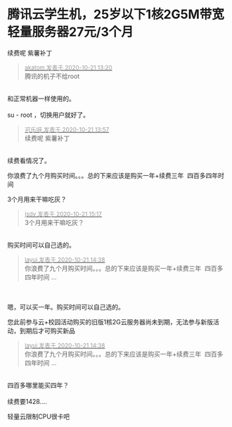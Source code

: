 # 腾讯云学生机，25岁以下1核2G5M带宽轻量服务器27元/3个月


续费呢 紫薯补丁

<div class="quote"><blockquote><font size="2"><a href="https://www.hostloc.com/forum.php?mod=redirect&amp;goto=findpost&amp;pid=9331246&amp;ptid=756752" target="_blank"><font color="#999999">akatom 发表于 2020-10-21 13:20</font></a></font><br />
腾讯的机子不给root</blockquote></div><br />
和正常机器一样使用的。<br />
<br />
su - root ，切换用户就好了。

<div class="quote"><blockquote><font size="2"><a href="https://www.hostloc.com/forum.php?mod=redirect&amp;goto=findpost&amp;pid=9331384&amp;ptid=756752" target="_blank"><font color="#999999">可乐呀 发表于 2020-10-21 13:57</font></a></font><br />
续费呢 紫薯补丁</blockquote></div><br />
续费看情况了。

你浪费了九个月购买时间。。。总的下来应该是购买一年+续费三年&nbsp;&nbsp;四百多四年时间

3个月用来干嘛吃灰？<img id="aimg_rGG2Q" onclick="zoom(this, this.src, 0, 0, 0)" class="zoom" src="https://cdn.jsdelivr.net/gh/hishis/forum-master/public/images/patch.gif" onmouseover="img_onmouseoverfunc(this)" onload="thumbImg(this)" border="0" alt="" />

<div class="quote"><blockquote><font size="2"><a href="https://www.hostloc.com/forum.php?mod=redirect&amp;goto=findpost&amp;pid=9331795&amp;ptid=756752" target="_blank"><font color="#999999">jsdv 发表于 2020-10-21 15:17</font></a></font><br />
3个月用来干嘛吃灰？</blockquote></div><br />
购买时间可以自己选的。

<div class="quote"><blockquote><font size="2"><a href="https://www.hostloc.com/forum.php?mod=redirect&amp;goto=findpost&amp;pid=9331564&amp;ptid=756752" target="_blank"><font color="#999999">layui 发表于 2020-10-21 14:38</font></a></font><br />
你浪费了九个月购买时间。。。总的下来应该是购买一年+续费三年&nbsp;&nbsp;四百多四年时间 ...</blockquote></div><br />
<br />
嗯，可以买一年。购买时间可以自己选的。

您此前参与云+校园活动购买的旧版1核2G云服务器尚未到期，无法参与新版活动，到期后才可购买新品

<div class="quote"><blockquote><font size="2"><a href="https://www.hostloc.com/forum.php?mod=redirect&amp;goto=findpost&amp;pid=9331564&amp;ptid=756752" target="_blank"><font color="#999999">layui 发表于 2020-10-21 14:38</font></a></font><br />
你浪费了九个月购买时间。。。总的下来应该是购买一年+续费三年&nbsp;&nbsp;四百多四年时间 ...</blockquote></div><br />
四百多哪里能买四年？<br />
<br />
续费要1428....

轻量云限制CPU很卡吧
